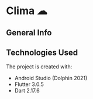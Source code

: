 

# Clima ☁

## General Info



## Technologies Used
The project is created with:
  * Android Studio (Dolphin 2021)
  * Flutter 3.0.5
  * Dart 2.17.6
